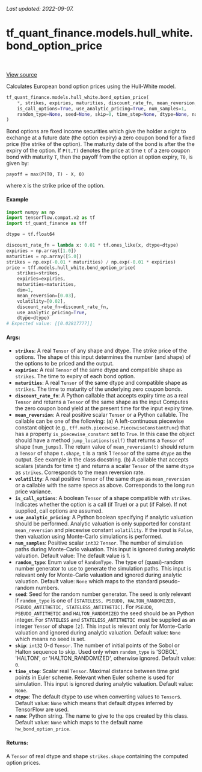 <!--
This file is generated by a tool. Do not edit directly.
For open-source contributions the docs will be updated automatically.
-->

*Last updated: 2022-09-07.*

<div itemscope itemtype="http://developers.google.com/ReferenceObject">
<meta itemprop="name" content="tf_quant_finance.models.hull_white.bond_option_price" />
<meta itemprop="path" content="Stable" />
</div>

# tf_quant_finance.models.hull_white.bond_option_price

<!-- Insert buttons and diff -->

<table class="tfo-notebook-buttons tfo-api" align="left">
</table>

<a target="_blank" href="https://github.com/google/tf-quant-finance/blob/master/tf_quant_finance/models/hull_white/zero_coupon_bond_option.py">View source</a>



Calculates European bond option prices using the Hull-White model.

```python
tf_quant_finance.models.hull_white.bond_option_price(
    *, strikes, expiries, maturities, discount_rate_fn, mean_reversion, volatility,
    is_call_options=True, use_analytic_pricing=True, num_samples=1,
    random_type=None, seed=None, skip=0, time_step=None, dtype=None, name=None
)
```



<!-- Placeholder for "Used in" -->

Bond options are fixed income securities which give the holder a right to
exchange at a future date (the option expiry) a zero coupon bond for a fixed
price (the strike of the option). The maturity date of the bond is after the
the expiry of the option. If `P(t,T)` denotes the price at time `t` of a zero
coupon bond with maturity `T`, then the payoff from the option at option
expiry, `T0`, is given by:

```None
payoff = max(P(T0, T) - X, 0)
```
where `X` is the strike price of the option.

#### Example

````python
import numpy as np
import tensorflow.compat.v2 as tf
import tf_quant_finance as tff

dtype = tf.float64

discount_rate_fn = lambda x: 0.01 * tf.ones_like(x, dtype=dtype)
expiries = np.array([1.0])
maturities = np.array([5.0])
strikes = np.exp(-0.01 * maturities) / np.exp(-0.01 * expiries)
price = tff.models.hull_white.bond_option_price(
    strikes=strikes,
    expiries=expiries,
    maturities=maturities,
    dim=1,
    mean_reversion=[0.03],
    volatility=[0.02],
    discount_rate_fn=discount_rate_fn,
    use_analytic_pricing=True,
    dtype=dtype)
# Expected value: [[0.02817777]]
````

#### Args:


* <b>`strikes`</b>: A real `Tensor` of any shape and dtype. The strike price of the
  options. The shape of this input determines the number (and shape) of the
  options to be priced and the output.
* <b>`expiries`</b>: A real `Tensor` of the same dtype and compatible shape as
  `strikes`.  The time to expiry of each bond option.
* <b>`maturities`</b>: A real `Tensor` of the same dtype and compatible shape as
  `strikes`.  The time to maturity of the underlying zero coupon bonds.
* <b>`discount_rate_fn`</b>: A Python callable that accepts expiry time as a real
  `Tensor` and returns a `Tensor` of the same shape as the input Computes
  the zero coupon bond yield at the present time for the input expiry time.
* <b>`mean_reversion`</b>: A real positive scalar `Tensor` or a Python callable. The
  callable can be one of the following:
  (a) A left-continuous piecewise constant object (e.g.,
  `tff.math.piecewise.PiecewiseConstantFunc`) that has a property
  `is_piecewise_constant` set to `True`. In this case the object should
  have a method `jump_locations(self)` that returns a `Tensor` of shape
  `[num_jumps]`. The return value of `mean_reversion(t)` should return a
  `Tensor` of shape `t.shape`, `t` is a rank 1 `Tensor` of the same `dtype`
  as the output. See example in the class docstring.
  (b) A callable that accepts scalars (stands for time `t`) and returns a
  scalar `Tensor` of the same `dtype` as `strikes`.
  Corresponds to the mean reversion rate.
* <b>`volatility`</b>: A real positive `Tensor` of the same `dtype` as
  `mean_reversion` or a callable with the same specs as above.
  Corresponds to the long run price variance.
* <b>`is_call_options`</b>: A boolean `Tensor` of a shape compatible with
  `strikes`. Indicates whether the option is a call (if True) or a put
  (if False). If not supplied, call options are assumed.
* <b>`use_analytic_pricing`</b>: A Python boolean specifying if analytic valuation
  should be performed. Analytic valuation is only supported for constant
  `mean_reversion` and piecewise constant `volatility`. If the input is
  `False`, then valuation using Monte-Carlo simulations is performed.
* <b>`num_samples`</b>: Positive scalar `int32` `Tensor`. The number of simulation
  paths during Monte-Carlo valuation. This input is ignored during analytic
  valuation.
  Default value: The default value is 1.
* <b>`random_type`</b>: Enum value of `RandomType`. The type of (quasi)-random
  number generator to use to generate the simulation paths. This input is
  relevant only for Monte-Carlo valuation and ignored during analytic
  valuation.
  Default value: `None` which maps to the standard pseudo-random numbers.
* <b>`seed`</b>: Seed for the random number generator. The seed is only relevant if
  `random_type` is one of
  `[STATELESS, PSEUDO, HALTON_RANDOMIZED, PSEUDO_ANTITHETIC,
    STATELESS_ANTITHETIC]`. For `PSEUDO`, `PSEUDO_ANTITHETIC` and
  `HALTON_RANDOMIZED` the seed should be an Python integer. For
  `STATELESS` and  `STATELESS_ANTITHETIC `must be supplied as an integer
  `Tensor` of shape `[2]`. This input is relevant only for Monte-Carlo
  valuation and ignored during analytic valuation.
  Default value: `None` which means no seed is set.
* <b>`skip`</b>: `int32` 0-d `Tensor`. The number of initial points of the Sobol or
  Halton sequence to skip. Used only when `random_type` is 'SOBOL',
  'HALTON', or 'HALTON_RANDOMIZED', otherwise ignored.
  Default value: `0`.
* <b>`time_step`</b>: Scalar real `Tensor`. Maximal distance between time grid points
  in Euler scheme. Relevant when Euler scheme is used for simulation. This
  input is ignored during analytic valuation.
  Default value: `None`.
* <b>`dtype`</b>: The default dtype to use when converting values to `Tensor`s.
  Default value: `None` which means that default dtypes inferred by
  TensorFlow are used.
* <b>`name`</b>: Python string. The name to give to the ops created by this class.
  Default value: `None` which maps to the default name
  `hw_bond_option_price`.


#### Returns:

A `Tensor` of real dtype and shape  `strikes.shape` containing the
computed option prices.
